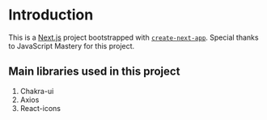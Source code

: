 # Introduction

This is a [Next.js](https://nextjs.org/) project bootstrapped with [`create-next-app`](https://github.com/vercel/next.js/tree/canary/packages/create-next-app). Special thanks to JavaScript Mastery for this project.

## Main libraries used in this project

1. Chakra-ui
2. Axios
3. React-icons

